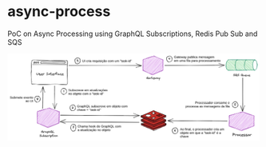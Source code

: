 # async-process
PoC on Async Processing using GraphQL Subscriptions, Redis Pub Sub and SQS

<img src="./async-process-comp.png" />
